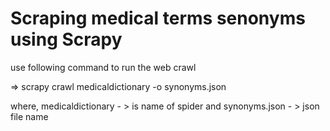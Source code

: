 # Scraping medical terms senonyms using Scrapy

use following command to run the web crawl

=> scrapy crawl medicaldictionary -o synonyms.json

where, medicaldictionary - > is name of spider
and synonyms.json - > json file name
